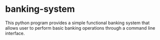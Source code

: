 # banking-system
This python program provides a simple functional banking system that allows user to perform basic banking operations through a command line interface.
